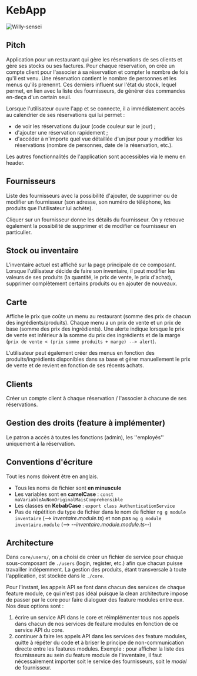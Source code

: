 # KebApp                                                  
![Willy-sensei](https://course.oc-static.com/courses/4668271/4668271_teaser_picture_1532326491.jpg)


## Pitch
Application pour un restaurant qui gère les réservations de ses clients et gère ses stocks ou ses factures. Pour chaque réservation, on crée un compte client pour l'associer à sa réservation et compter le nombre de fois qu'il est venu. Une réservation contient le nombre de personnes et les menus qu'ils prenennt. Ces derniers influent sur l'état du stock, lequel permet, en lien avec la liste des fournisseurs, de générer des commandes en-deça d'un certain seuil.

Lorsque l'utilisateur ouvre l'app et se connecte, il a immédiatement accès au calendrier de ses réservations qui lui permet :
- de voir les réservations du jour (code couleur sur le jour) ;
- d'ajouter une réservation rapidement ;
- d'accéder à n'importe quel vue détaillée d'un jour pour y modifier les réservations (nombre de personnes, date de la réservation, etc.).

Les autres fonctionnalités de l'application sont accessibles via le menu en header.

## Fournisseurs
Liste des fournisseurs avec la possibilité d'ajouter, de supprimer ou de modifier un fournisseur (son adresse, son numéro de téléphone, les produits que l'utilisateur lui achète).

Cliquer sur un fournisseur donne les détails du fournisseur. On y retrouve également la possibilité de supprimer et de modifier ce fournisseur en particulier.

## Stock ou inventaire

L'inventaire actuel est affiché sur la page principale de ce composant. Lorsque l'utilisateur  décide de faire son inventaire, il peut modifier les valeurs de ses produits (la quantité, le prix de vente, le prix d'achat), supprimer complètement certains produits ou en ajouter de nouveaux.

## Carte

Affiche le prix que coûte un menu au restaurant (somme des prix de chacun des ingrédients/produits). Chaque menu a un prix de vente et un prix de base (somme des prix des ingrédients). Une alerte indique lorsque le prix de vente est inférieur à la somme du prix des ingrédients et de la marge (`prix de vente < (prix somme produits + marge) --> alert`). 

L'utilisateur peut également créer des menus en fonction des produits/ingrédients disponibles dans sa base et gérer manuellement le prix de vente et de revient en fonction de ses récents achats.

## Clients
Créer un compte client à chaque réservation / l'associer à chacune de ses réservations. 

## Gestion des droits (feature à implémenter)
Le patron a accès à toutes les fonctions (admin), les ''employés'' uniquement à la réservation.

## Conventions d'écriture
Tout les noms doivent être en anglais.

- Tous les noms de fichier sont **en minuscule**
- Les variables sont en **camelCase** : `const maVariableAuNomOriginalMaisComprehensible`
- Les classes en **KebabCase** : `export class AuthenticationService`
- Pas de répétition du type de fichier dans le nom de fichier `ng g module inventaire` (--> *inventaire.module.ts*) et non pas `ng g module inventaire.module` (--> --*inventaire.module.module.ts*--)

## Architecture
Dans `core/users/`, on a choisi de créer un fichier de service pour chaque sous-composant de `./users` (login, register, etc.) afin que chacun puisse travailler indépemment. 
La gestion des produits, étant transversale à toute l'application, est stockée dans le `./core`.

Pour l'instant, les appels API se font dans chacun des services de chaque feature module, ce qui n'est pas idéal puisque la clean architecture impose de passer par le core pour faire dialoguer des feature modules entre eux. Nos deux options sont : 

1. écrire un service API dans le core et réimplémenter tous nos appels dans chacun de nos services de feature modules en fonction de ce service API du core. 
2. continuer à faire les appels API dans les services des feature modules, quitte à répéter du code et à briser le principe de non-communication directe entre les features modules. Exemple : pour afficher la liste des fournisseurs au sein du feature module de l'inventaire, il faut nécessairement importer soit le service des fournisseurs, soit le *model* de fournisseur.
